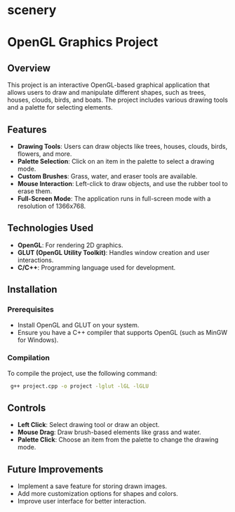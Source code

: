 # scenery

# OpenGL Graphics Project

## Overview
This project is an interactive OpenGL-based graphical application that allows users to draw and manipulate different shapes, such as trees, houses, clouds, birds, and boats. The project includes various drawing tools and a palette for selecting elements.

## Features
- **Drawing Tools**: Users can draw objects like trees, houses, clouds, birds, flowers, and more.
- **Palette Selection**: Click on an item in the palette to select a drawing mode.
- **Custom Brushes**: Grass, water, and eraser tools are available.
- **Mouse Interaction**: Left-click to draw objects, and use the rubber tool to erase them.
- **Full-Screen Mode**: The application runs in full-screen mode with a resolution of 1366x768.

## Technologies Used
- **OpenGL**: For rendering 2D graphics.
- **GLUT (OpenGL Utility Toolkit)**: Handles window creation and user interactions.
- **C/C++**: Programming language used for development.

## Installation
### Prerequisites
- Install OpenGL and GLUT on your system.
- Ensure you have a C++ compiler that supports OpenGL (such as MinGW for Windows).

### Compilation
To compile the project, use the following command:
```sh
 g++ project.cpp -o project -lglut -lGL -lGLU
```



## Controls
- **Left Click**: Select drawing tool or draw an object.
- **Mouse Drag**: Draw brush-based elements like grass and water.
- **Palette Click**: Choose an item from the palette to change the drawing mode.

## Future Improvements
- Implement a save feature for storing drawn images.
- Add more customization options for shapes and colors.
- Improve user interface for better interaction.

